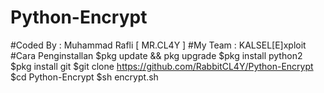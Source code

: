 # Python-Encrypt
#Coded By   : Muhammad Rafli [ MR.CL4Y ]
#My Team    : KALSEL[E]xploit
#Cara Penginstallan
$pkg update && pkg upgrade
$pkg install python2
$pkg install git
$git clone https://github.com/RabbitCL4Y/Python-Encrypt
$cd Python-Encrypt
$sh encrypt.sh
